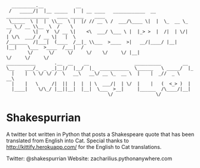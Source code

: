 ```
  _________.__            __                                                                    
 /   _____/|  |__ _____  |  | __ ____   ____________  __ ________________   ____ _____    ____  
 \_____  \ |  |  \\__  \ |  |/ // __ \ /  ___/\____ \|  |  \_  __ \_  __ \_/ __ \\__  \  /    \ 
 /        \|   Y  \/ __ \|    <\  ___/ \___ \ |  |_> >  |  /|  | \/|  | \/\  ___/ / __ \|   |  \
/_______  /|___|  (____  /__|_ \\___  >____  >|   __/|____/ |__|   |__|    \___  >____  /___|  /
        \/      \/     \/     \/    \/     \/ |__|                             \/     \/     \/ 
___________       .__  __    __                 __________        __                            
\__    ___/_  _  _|__|/  |__/  |_  ___________  \______   \ _____/  |_                          
  |    |  \ \/ \/ /  \   __\   __\/ __ \_  __ \  |    |  _//  _ \   __\                         
  |    |   \     /|  ||  |  |  | \  ___/|  | \/  |    |   (  <_> )  |                           
  |____|    \/\_/ |__||__|  |__|  \___  >__|     |______  /\____/|__|                           
                                      \/                \/                                      

```

# Shakespurrian
A twitter bot written in Python that posts a Shakespeare quote that has been translated from English into Cat. Special thanks to http://kittify.herokuapp.com/ for the
English to Cat translations.

Twitter: @shakespurrian
Website: zacharilius.pythonanywhere.com
